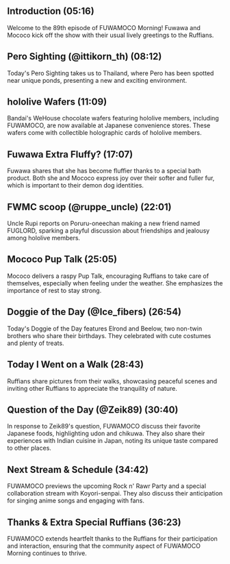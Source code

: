## Introduction (05:16)

Welcome to the 89th episode of FUWAMOCO Morning! Fuwawa and Mococo kick off the show with their usual lively greetings to the Ruffians.

## Pero Sighting (@ittikorn_th) (08:12)

Today's Pero Sighting takes us to Thailand, where Pero has been spotted near unique ponds, presenting a new and exciting environment.

## hololive Wafers (11:09)

Bandai's WeHouse chocolate wafers featuring hololive members, including FUWAMOCO, are now available at Japanese convenience stores. These wafers come with collectible holographic cards of hololive members.

## Fuwawa Extra Fluffy? (17:07)

Fuwawa shares that she has become fluffier thanks to a special bath product. Both she and Mococo express joy over their softer and fuller fur, which is important to their demon dog identities.

## FWMC scoop (@ruppe_uncle) (22:01)

Uncle Rupi reports on Poruru-oneechan making a new friend named FUGLORD, sparking a playful discussion about friendships and jealousy among hololive members.

## Mococo Pup Talk (25:05)

Mococo delivers a raspy Pup Talk, encouraging Ruffians to take care of themselves, especially when feeling under the weather. She emphasizes the importance of rest to stay strong.

## Doggie of the Day (@Ice_fibers) (26:54)

Today's Doggie of the Day features Elrond and Beelow, two non-twin brothers who share their birthdays. They celebrated with cute costumes and plenty of treats.

## Today I Went on a Walk (28:43)

Ruffians share pictures from their walks, showcasing peaceful scenes and inviting other Ruffians to appreciate the tranquility of nature.

## Question of the Day (@Zeik89) (30:40)

In response to Zeik89's question, FUWAMOCO discuss their favorite Japanese foods, highlighting udon and chikuwa. They also share their experiences with Indian cuisine in Japan, noting its unique taste compared to other places.

## Next Stream & Schedule (34:42)

FUWAMOCO previews the upcoming Rock n' Rawr Party and a special collaboration stream with Koyori-senpai. They also discuss their anticipation for singing anime songs and engaging with fans.

## Thanks & Extra Special Ruffians (36:23)

FUWAMOCO extends heartfelt thanks to the Ruffians for their participation and interaction, ensuring that the community aspect of FUWAMOCO Morning continues to thrive.
